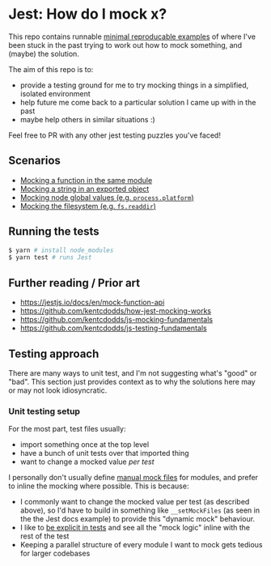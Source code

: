 # Jest: How do I mock x?

This repo contains runnable [minimal reproducable examples](https://stackoverflow.com/help/minimal-reproducible-example) of where I've been stuck in the past trying to work out how to mock something, and (maybe) the solution.

The aim of this repo is to:

-   provide a testing ground for me to try mocking things in a simplified, isolated environment
-   help future me come back to a particular solution I came up with in the past
-   maybe help others in similar situations :)

Feel free to PR with any other jest testing puzzles you've faced!

## Scenarios

-   [Mocking a function in the same module](./src/function-in-same-module)
-   [Mocking a string in an exported object](./src/string-in-exported-object)
-   [Mocking node global values (e.g. `process.platform`)](./src/process-globals)
-   [Mocking the filesystem (e.g. `fs.readdir`)](./src/filesystem)

## Running the tests

```bash
$ yarn # install node_modules
$ yarn test # runs Jest
```

## Further reading / Prior art

-   https://jestjs.io/docs/en/mock-function-api
-   https://github.com/kentcdodds/how-jest-mocking-works
-   https://github.com/kentcdodds/js-mocking-fundamentals
-   https://github.com/kentcdodds/js-testing-fundamentals

## Testing approach

There are many ways to unit test, and I'm not suggesting what's "good" or "bad". This section just provides context as to why the solutions here may or may not look idiosyncratic.

### Unit testing setup

For the most part, test files usually:

-   import something once at the top level
-   have a bunch of unit tests over that imported thing
-   want to change a mocked value _per test_

I personally don't usually define [manual mock files](https://jestjs.io/docs/en/manual-mocks#mocking-user-modules) for modules, and prefer to inline the mocking where possible. This is because:

-   I commonly want to change the mocked value per test (as described above), so I'd have to build in something like `__setMockFiles` (as seen in the the Jest docs example) to provide this "dynamic mock" behaviour.
-   I like to [be explicit in tests](https://testing.googleblog.com/2014/07/testing-on-toilet-dont-put-logic-in.html) and see all the "mock logic" inline with the rest of the test
-   Keeping a parallel structure of every module I want to mock gets tedious for larger codebases
